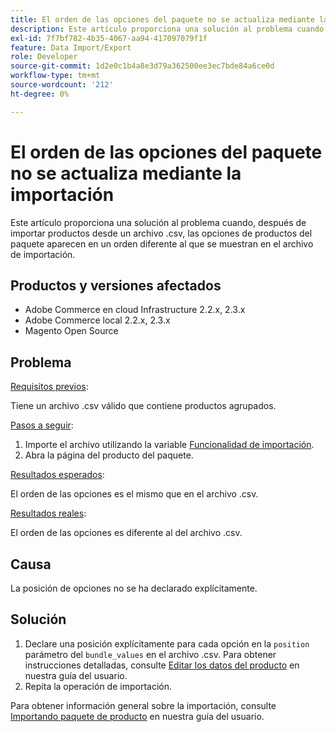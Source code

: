 ```yaml
---
title: El orden de las opciones del paquete no se actualiza mediante la importación
description: Este artículo proporciona una solución al problema cuando, después de importar productos desde un archivo .csv, las opciones de productos del paquete aparecen en un orden diferente al que se muestran en el archivo de importación.
exl-id: 7f7bf782-4b35-4067-aa94-417097079f1f
feature: Data Import/Export
role: Developer
source-git-commit: 1d2e0c1b4a8e3d79a362500ee3ec7bde84a6ce0d
workflow-type: tm+mt
source-wordcount: '212'
ht-degree: 0%

---
```


# El orden de las opciones del paquete no se actualiza mediante la importación

Este artículo proporciona una solución al problema cuando, después de importar productos desde un archivo .csv, las opciones de productos del paquete aparecen en un orden diferente al que se muestran en el archivo de importación.

## Productos y versiones afectados

* Adobe Commerce en cloud Infrastructure 2.2.x, 2.3.x
* Adobe Commerce local 2.2.x, 2.3.x
* Magento Open Source

## Problema

<u>Requisitos previos</u>:

Tiene un archivo .csv válido que contiene productos agrupados.

<u>Pasos a seguir</u>:

1. Importe el archivo utilizando la variable [Funcionalidad de importación](https://docs.magento.com/m2/ee/user_guide/system/data-import.html).
1. Abra la página del producto del paquete.

<u>Resultados esperados</u>:

El orden de las opciones es el mismo que en el archivo .csv.

<u>Resultados reales</u>:

El orden de las opciones es diferente al del archivo .csv.

## Causa

La posición de opciones no se ha declarado explícitamente.

## Solución

1. Declare una posición explícitamente para cada opción en la `position` parámetro del `bundle_values` en el archivo .csv. Para obtener instrucciones detalladas, consulte [Editar los datos del producto](https://docs.magento.com/m2/ee/user_guide/system/data-transfer-bundle-products.html#method-2-edit-the-product-data) en nuestra guía del usuario.
1. Repita la operación de importación.

Para obtener información general sobre la importación, consulte [Importando paquete de producto](https://docs.magento.com/m2/ee/user_guide/system/data-transfer-bundle-products.html) en nuestra guía del usuario.
